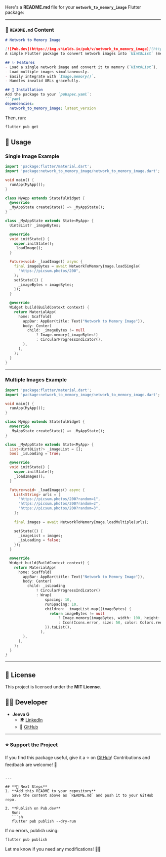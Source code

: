 Here's a **README.md** file for your **`network_to_memory_image`** Flutter package:

---

### **📌 `README.md` Content**

```md
# Network to Memory Image

[![Pub.dev](https://img.shields.io/pub/v/network_to_memory_image)](https://pub.dev/packages/network_to_memory_image)  
A simple Flutter package to convert network images into `Uint8List` (memory format), enabling efficient image manipulation and offline usage.

## ✨ Features
- Load a single network image and convert it to memory (`Uint8List`).
- Load multiple images simultaneously.
- Easily integrate with `Image.memory()`.
- Handles invalid URLs gracefully.

## 🚀 Installation
Add the package to your `pubspec.yaml`:
```yaml
dependencies:
  network_to_memory_image: latest_version
```

Then, run:
```sh
flutter pub get
```

## 📌 Usage

### **Single Image Example**
```dart
import 'package:flutter/material.dart';
import 'package:network_to_memory_image/network_to_memory_image.dart';

void main() {
  runApp(MyApp());
}

class MyApp extends StatefulWidget {
  @override
  _MyAppState createState() => _MyAppState();
}

class _MyAppState extends State<MyApp> {
  Uint8List? _imageBytes;

  @override
  void initState() {
    super.initState();
    _loadImage();
  }

  Future<void> _loadImage() async {
    final imageBytes = await NetworkToMemoryImage.loadSingle(
      "https://picsum.photos/200",
    );
    setState(() {
      _imageBytes = imageBytes;
    });
  }

  @override
  Widget build(BuildContext context) {
    return MaterialApp(
      home: Scaffold(
        appBar: AppBar(title: Text("Network to Memory Image")),
        body: Center(
          child: _imageBytes != null
              ? Image.memory(_imageBytes!)
              : CircularProgressIndicator(),
        ),
      ),
    );
  }
}
```

---

### **Multiple Images Example**
```dart
import 'package:flutter/material.dart';
import 'package:network_to_memory_image/network_to_memory_image.dart';

void main() {
  runApp(MyApp());
}

class MyApp extends StatefulWidget {
  @override
  _MyAppState createState() => _MyAppState();
}

class _MyAppState extends State<MyApp> {
  List<Uint8List?> _imageList = [];
  bool _isLoading = true;

  @override
  void initState() {
    super.initState();
    _loadImages();
  }

  Future<void> _loadImages() async {
    List<String> urls = [
      "https://picsum.photos/200?random=1",
      "https://picsum.photos/200?random=2",
      "https://picsum.photos/200?random=3",
    ];
    
    final images = await NetworkToMemoryImage.loadMultiple(urls);

    setState(() {
      _imageList = images;
      _isLoading = false;
    });
  }

  @override
  Widget build(BuildContext context) {
    return MaterialApp(
      home: Scaffold(
        appBar: AppBar(title: Text("Network to Memory Image")),
        body: Center(
          child: _isLoading
              ? CircularProgressIndicator()
              : Wrap(
                  spacing: 10,
                  runSpacing: 10,
                  children: _imageList.map((imageBytes) {
                    return imageBytes != null
                        ? Image.memory(imageBytes, width: 100, height: 100)
                        : Icon(Icons.error, size: 50, color: Colors.red);
                  }).toList(),
                ),
        ),
      ),
    );
  }
}
```

---

## 📜 License
This project is licensed under the **MIT License**.

## 🧑‍💻 Developer
- **Jeeva G**
    - 🌍 [LinkedIn](https://www.linkedin.com/in/jeeva-g-r0628/)
    - 📂 [GitHub](https://github.com/Jeeva0604/network_to_memory_image)

---

### ⭐ **Support the Project**
If you find this package useful, give it a ⭐ on [GitHub](https://github.com/Jeeva0604/network_to_memory_image)! Contributions and feedback are welcome! 🚀
```

---

## **📌 Next Steps**
1. **Add this README to your repository**  
   Save the content above as `README.md` and push it to your GitHub repo.
   
2. **Publish on Pub.dev**  
   Run:
   ```sh
   flutter pub publish --dry-run
   ```
If no errors, publish using:
   ```sh
   flutter pub publish
   ```

Let me know if you need any modifications! 🚀🔥